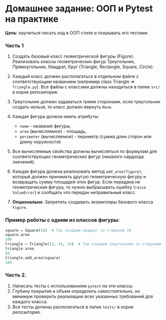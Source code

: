 # Домашнее задание: ООП и Pytest на практике

**Цель**:
научиться писать код в ООП стиле и покрывать его тестами.

### Часть 1

1. Создать базовый класс геометрической фигуры (Figure). Реализовать классы геометрических фигур Треугольник,
   Прямоугольник, Квадрат, Круг (Triangle, Rectangle, Square, Circle).

2. Каждый класс должен располагаться в отдельном файле с соответствующим названием (например class Triangle
   => `Triangle.py`). Все файлы с классами должны находиться в папке `src/` в корне репозитория.
3. Треугольник должен задаваться тремя сторонами, если треугольник создать нельзя, то класс должен вернуть `None`.
4. Каждая фигура должна иметь атрибуты:
    - `name` - название фигуры,
    - `area` (вычисляемое) - площадь,
    - `perimeter` (вычисляемое) - периметр (сумма длин сторон или длину окружности)
5. Все вычисляемые свойства должны вычисляться по формулам для соответствующих геометрических фигур (никакого хардкода
   значений).
6. Каждая фигура должна реализовать метод `add_area(figure)`, который должен принимать другую геометрическую фигуру и
   возвращать сумму площадей этих фигур. Если передана не геометрическая фигура, то нужно выбрасывать
   ошибку (`raise ValueError`) и сообщать что передан неправильный класс.
7. **Опционально**: Запретить создавать экземпляры базового класса `Figure`.

### Пример работы с одним из классов фигуры:

```python
square = Square(10)  # Так создаем квадрат со стороной 10
square.area
100
triangle = Triangle(13, 14, 15)  # Так создаем треугольник со сторонами 13, 14, 15
triangle.area
84
triangle.add_area(square)
184 
```

### Часть 2.

1. Написать тесты с использованием `pytest` на эти классы.
2. Глубину покрытия и объем определить самостоятельно, но минимум проверить реализацию всех указанных требований для
   каждого класса.
3. Все тесты должны располагаться в папке `tests/` в корне репозитория.